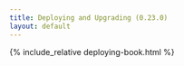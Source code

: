 ```yaml
---
title: Deploying and Upgrading (0.23.0)
layout: default
---
```


{% include_relative deploying-book.html %}
